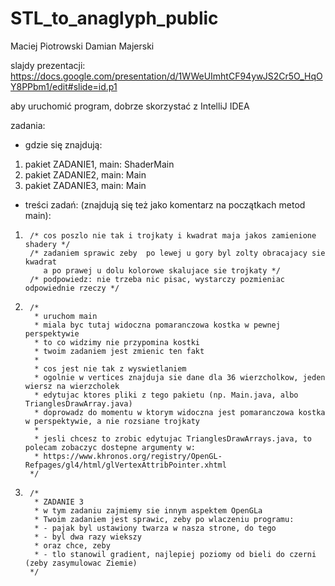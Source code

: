 # STL_to_anaglyph_public
Maciej Piotrowski Damian Majerski

slajdy prezentacji:
https://docs.google.com/presentation/d/1WWeUImhtCF94ywJS2Cr5O_HqOY8PPbm1/edit#slide=id.p1

aby uruchomić program, dobrze skorzystać z IntelliJ IDEA

zadania:
- gdzie się znajdują:
1) pakiet ZADANIE1, main: ShaderMain
2) pakiet ZADANIE2, main: Main
3) pakiet ZADANIE3, main: Main


- treści zadań: (znajdują się też jako komentarz na początkach metod main):
1) 
        /* cos poszlo nie tak i trojkaty i kwadrat maja jakos zamienione shadery */
        /* zadaniem sprawic zeby  po lewej u gory byl zolty obracajacy sie kwadrat
           a po prawej u dolu kolorowe skalujace sie trojkaty */
        /* podpowiedz: nie trzeba nic pisac, wystarczy pozmieniac odpowiednie rzeczy */
        
        
2)
        /*
         * uruchom main
         * miala byc tutaj widoczna pomaranczowa kostka w pewnej perspektywie
         * to co widzimy nie przypomina kostki
         * twoim zadaniem jest zmienic ten fakt
         *
         * cos jest nie tak z wyswietlaniem
         * ogolnie w vertices znajduja sie dane dla 36 wierzcholkow, jeden wiersz na wierzcholek
         * edytujac ktores pliki z tego pakietu (np. Main.java, albo TrianglesDrawArray.java)
         * doprowadz do momentu w ktorym widoczna jest pomaranczowa kostka w perspektywie, a nie rozsiane trojkaty
         *
         * jesli chcesz to zrobic edytujac TrianglesDrawArrays.java, to polecam zobaczyc dostepne argumenty w:
         * https://www.khronos.org/registry/OpenGL-Refpages/gl4/html/glVertexAttribPointer.xhtml
        */
        
3)
        /*
         * ZADANIE 3
         * w tym zadaniu zajmiemy sie innym aspektem OpenGLa
         * Twoim zadaniem jest sprawic, zeby po wlaczeniu programu:
         * - pajak byl ustawiony twarza w nasza strone, do tego
         * - byl dwa razy wiekszy
         * oraz chce, zeby
         * - tlo stanowil gradient, najlepiej poziomy od bieli do czerni (zeby zasymulowac Ziemie)
        */
